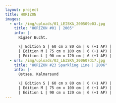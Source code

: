 ```yaml
---
layout: project
title: HORIZON
images:
  - url: /img/uploads/01_LEISKA_200509e03.jpg
    title: "HORIZON #01 | 2005"
    info: |-
      Rigaer Bucht.

      \| Edition S | 60 cm x 80 cm | 6 (+1 AP) |
      | Edition M | 75 cm x 100 cm | 6 (+1 AP) |
      | Edition L | 90 cm x 120 cm | 6 (+1 AP) |
  - url: /img/uploads/03_LEISKA_200607d17.jpg
    title: "HORIZON #23 Sparkling Line | 2006"
    info: |-
      Ostsee, Kalmarsund

      \| Edition S | 60 cm x 80 cm | 6 (+1 AP) |
      | Edition M | 75 cm x 100 cm | 6 (+1 AP) |
      | Edition L | 90 cm x 120 cm | 6 (+1 AP) |
---
```

